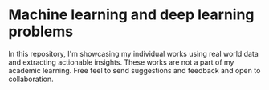 # **Machine learning and deep learning problems**

In this repository, I'm showcasing my individual works using real world data and extracting actionable insights. These works are not a part of my academic learning. Free feel to send suggestions and feedback and open to collaboration.
